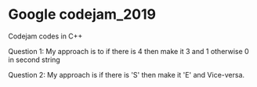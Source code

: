 # Google codejam_2019
Codejam codes in C++ 

Question 1:
My approach is to if there is 4 then make it 3 and 1 otherwise 0 in second string

Question 2:
My approach is if there is 'S' then make it 'E' and Vice-versa.
